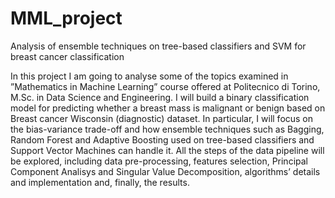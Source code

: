 # MML_project
Analysis of ensemble techniques on tree-based classifiers and SVM for breast cancer classification

In this project I am going to analyse some of the topics examined in ”Mathematics in Machine Learning” course offered at Politecnico di Torino, M.Sc. in Data Science and Engineering. I will build a binary classification model for predicting whether a breast mass is malignant or benign based on Breast cancer Wisconsin (diagnostic) dataset. In  particular, I will focus on the bias-variance trade-off and how ensemble techniques such as Bagging, Random Forest and  Adaptive Boosting used on tree-based classifiers and Support Vector Machines can handle it. All the steps of the data pipeline will be explored, including data pre-processing, features selection, Principal Component Analisys and Singular Value Decomposition, algorithms’ details and implementation and, finally, the results.
